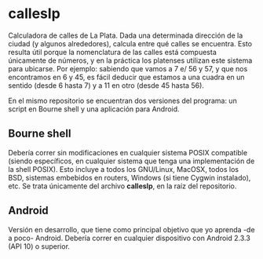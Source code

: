 calleslp
========
Calculadora de calles de La Plata. Dada una determinada dirección de la ciudad (y algunos alrededores), calcula entre qué calles se encuentra. Esto resulta útil porque la nomenclatura de las calles está compuesta únicamente de números, y en la práctica los platenses utilizan este sistema para ubicarse. Por ejemplo: sabiendo que vamos a 7 e/ 56 y 57, y que nos encontramos en 6 y 45, es fácil deducir que estamos a una cuadra en un sentido (desde 6 hasta 7) y a 11 en otro (desde 45 hasta 56).

En el mismo repositorio se encuentran dos versiones del programa: un script en Bourne shell y una aplicación para Android.

## Bourne shell
Debería correr sin modificaciones en cualquier sistema POSIX compatible (siendo específicos, en cualquier sistema que tenga una implementación de la shell POSIX). Esto incluye a todos los GNU/Linux, MacOSX, todos los BSD, sistemas embebidos en routers, Windows (si tiene Cygwin instalado), etc. Se trata únicamente del archivo **calleslp**, en la raíz del repositorio.

## Android
Versión en desarrollo, que tiene como principal objetivo que yo aprenda -de a poco- Android. Debería correr en cualquier dispositivo con Android 2.3.3 (API 10) o superior. 

